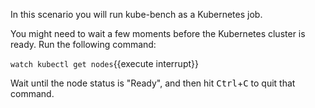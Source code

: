 In this scenario you will run kube-bench as a Kubernetes job.

You might need to wait a few moments before the Kubernetes cluster is ready. Run the following command:

`watch kubectl get nodes`{{execute interrupt}}

Wait until the node status is "Ready", and then hit <kbd>Ctrl</kbd>+<kbd>C</kbd> to quit that command.